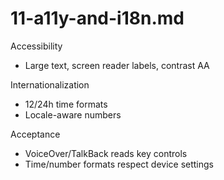 # 11-a11y-and-i18n.md

Accessibility
- Large text, screen reader labels, contrast AA

Internationalization
- 12/24h time formats
- Locale-aware numbers

Acceptance
- VoiceOver/TalkBack reads key controls
- Time/number formats respect device settings
